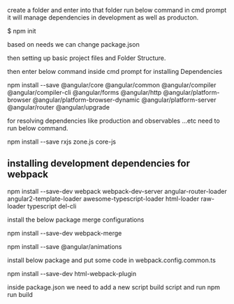 create a folder and enter into that folder run below command in cmd prompt it will manage dependencies in development as well as producton.


$ npm init


based on needs we can change package.json

then setting up basic project files and Folder Structure.

then enter below command inside cmd prompt for installing Dependencies


npm install --save @angular/core @angular/common @angular/compiler @angular/compiler-cli @angular/forms @angular/http @angular/platform-browser @angular/platform-browser-dynamic @angular/platform-server @angular/router @angular/upgrade 


for resolving dependencies like production and observables ...etc need to run below command.

npm install --save rxjs zone.js core-js



installing development dependencies for webpack
----------------------------------------
 npm install --save-dev webpack webpack-dev-server angular-router-loader angular2-template-loader awesome-typescript-loader html-loader raw-loader typescript del-cli


install the below package merge configurations

 npm install --save-dev webpack-merge

 npm install --save @angular/animations

install below package and put some code in webpack.config.common.ts


 npm install --save-dev html-webpack-plugin




 inside package.json we need to add a new script  build script
 and run 
 npm run build